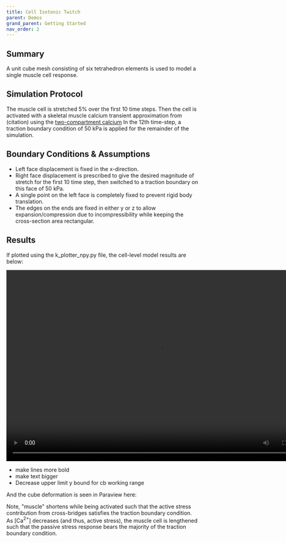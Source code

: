 ```yaml
---
title: Cell Isotonic Twitch
parent: Demos
grand_parent: Getting Started
nav_order: 2
---
```


Summary
-------
A unit cube mesh consisting of six tetrahedron elements is used to model a single muscle cell response.

Simulation Protocol
-------------------
The muscle cell is stretched 5% over the first 10 time steps. Then the cell is activated with a skeletal muscle calcium transient approximation from (citation) using the [two-compartment calcium](../../../model_formulations/calcium_models/two_compartment_model/two_compartment_model.md) In the 12th time-step, a traction boundary condition of 50 kPa is applied for the remainder of the simulation.

Boundary Conditions & Assumptions
---------------------------------
- Left face displacement is fixed in the x-direction.
- Right face displacement is prescribed to give the desired magnitude of stretch for the first 10 time step, then switched to a traction boundary on this face of 50 kPa.
- A single point on the left face is completely fixed to prevent rigid body translation.
- The edges on the ends are fixed in either y or z to allow expansion/compression due to incompressibility while keeping the cross-section area rectangular.

Results
-------
If plotted using the k_plotter_npy.py file, the cell-level model results are below:

<video width="800" height="500" controls>
  <source src="test_animation_isotonic.mp4" type="video/mp4">
</video>

* make lines more bold
* make text bigger
* Decrease upper limit y bound for cb working range

And the cube deformation is seen in Paraview here:


Note, "muscle" shortens while being activated such that the active stress contribution from cross-bridges satisfies the traction boundary condition. As [Ca$^{2+}$] decreases (and thus, active stress), the muscle cell is lengthened such that the passive stress response bears the majority of the traction boundary condition.

